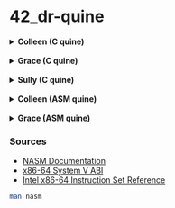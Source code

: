 # 42_dr-quine

<details>
<summary><strong>Colleen (C quine)</strong></summary>

Colleen prints its own source code (a "quine") while satisfying the subject rules:
- A main function.
- Two different comments (one inside main, one outside).
- Another function that is called.

### How it works

- The entire source is stored in a string variable `s`.
- That string is used as a printf format string with positional specifiers so we can:
  - Insert newlines, tabs, and quotes without escaping them in the big string.
  - Insert the string `s` itself (self-reproduction).
```c
printf(s, 10, 9, 34, s);
```
Mapping of positional specifiers:
- `%1$c` → 10 → newline (`'\n'`)
- `%2$c` → 9 → tab (`'\t'`)
- `%3$c` → 34 → double quote (`'"'`)
- `%4$s` → `s` → the full format string (source)

### File structure and requirements

- Outside comment:
  ```
  /*
      Don't panic!
  */
  ```
- Inside comment:
  ```c
  // 42 is the answer to life, the universe, and everything.
  ```
- Extra function - a tiny printf wrapper:
  ```c
  void print_quine(char *s)
  {
      printf(s, 10, 9, 34, s);
  }
  ```

### Build and verify

```bash
make Colleen
./Colleen > tmp_Colleen
diff -q Colleen.c tmp_Colleen && echo $?    # quiet mode: only reports if files differ
diff -u Colleen.c tmp_Colleen               # unified format: shows line-by-line differences with context
```

`cat -A Colleen.c && cat -A tmp_Colleen` shows all characters including non-printables:
- `$` at line ends (shows LF)
- `^I` for tabs
- `^M` for carriage return (CRLF)

</details>

<br>

<details>
<summary><strong>Grace (C quine)</strong></summary>

Grace writes its own source code to a file `Grace_kid.c` while satisfying the subject rules:
- No functions declared (main is generated via macro expansion).
- Exactly three `#define` directives.
- One comment.

### How it works

Grace uses C preprocessor macros to:
1. Define the output filename
2. Define a macro that expands into the entire `main()` function
3. Define the source code as a format string
4. Invoke the macro to generate and execute `main()`

```c
#define OUTPUT_FILE "Grace_kid.c"
#define QUINE(src) int main(void) {FILE *f = fopen(OUTPUT_FILE, "w"); if(f) {fprintf(f, src, 10, 34, 9, src); fclose(f);} return (0);}
#define SOURCE "...entire source as format string..."
QUINE(SOURCE)  // expands to main() and executes
```

The `fprintf` call inside the macro:
```c
fprintf(f, src, 10, 34, 9, src);
```

Mapping of positional specifiers:
- `%1$c` → 10 → newline (`'\n'`)
- `%2$c` → 34 → double quote (`'"'`)
- `%3$c` → 9 → tab (`'\t'`)
- `%4$s` → `src` → the full format string (source)

### File structure and requirements

- Three defines:
  1. `OUTPUT_FILE` - the target filename
  2. `QUINE(src)` - macro that expands to `main()` function
  3. `SOURCE` - the entire source code as a format string

- One comment:
  ```c
  /*
      Don't panic!
  */
  ```

- No declared functions (main is created via macro expansion)

### Build and verify

```bash
make Grace
./Grace
diff -q Grace.c Grace_kid.c && echo $?  # quiet mode: only reports if files differ
diff -u Grace.c Grace_kid.c             # unified format: shows line-by-line differences with context
```

`cat -A Colleen.c && cat -A tmp_Colleen` shows all characters including non-printables:
- `$` at line ends (shows LF)
- `^I` for tabs
- `^M` for carriage return (CRLF)

</details>

<br>

<details>
<summary><strong>Sully (C quine)</strong></summary>

Sully repeatedly writes, compiles, and optionally runs copies of itself with a decreasing counter. It starts at 5 and stops after producing Sully_0 (13 files total: 1 original binary + 5 sources + 5 binaries + the original source).

### What the program does

- Initializes a counter `i = 5`.
- Immediately decrements: `i--` so the first child is `Sully_4`.
- Stops if `i < 0` (prevents generating `Sully_-1`).
- Writes a new C file named `Sully_<i>.c` containing:
  - The full program as a single printf-format string.
  - The current value of `i` embedded inside that string.
  - The same logic (decrement, stop checks, compile, optional run).
- Compiles that file to an executable named `Sully_<i>`.
- Runs the new executable only if `i > 0` (so `Sully_0` is compiled but not executed).

Execution chain:
```
./Sully  →  Sully_4.c → ./Sully_4 → Sully_3.c → ./Sully_3 → … → Sully_0.c (stop)
```

#### Why 13 files (and no Sully_5)?
This matches the subject’s example: running `ls -al | grep Sully | wc -l` after execution outputs `13`.

- We decrement before writing the first clone, so the highest child index is 4.
- The code never reaches the execution of `Sully_0` thanks to the early guard of `if (i < 0) return (0);`
- Files created:
  - Source: Sully_4.c, Sully_3.c, Sully_2.c, Sully_1.c, Sully_0.c
  - Binaries: Sully_4, Sully_3, Sully_2, Sully_1, Sully_0
  - Originals: Sully.c and Sully (the first binary)

### Core of the implementation

- The entire program is stored in a single format string `s`. We print that string into a new file with positional format specifiers.
- The write step:
  ```c
  fprintf(f, s, 10, 34, s, i, 9);
  ```
  Mapping of positional placeholders inside `s`:
  - `%1$c` → 10 → newline `'\n'`
  - `%2$c` → 34 → double quote `'"'`
  - `%3$s` → `s` → the full format string (source)
  - `%4$d` → `i` → the current counter
  - `%5$c` → 9 → tab `'\t'`

- The stop and run checks:
  ```c
  i--;
  if (i < 0) return (0);     // do not generate/compile when i == -1
  ...
  if (i > 0) {               // do not run Sully_0
      system(run_cmd);
  }
  ```

- The compile and run steps:
  ```c
  // Compile with strict warnings
  sprintf(compile_cmd, "cc -Wall -Wextra -Werror -o %s %s", new_exec, new_src_file);
  system(compile_cmd);

  // Execute only when i > 0
  sprintf(run_cmd, "./%s", new_exec);
  system(run_cmd);
  ```

- A comment “Don’t panic!” is included both in the original file and reproduced in all generated files.

### Build and verify

- Build and run:
  ```bash
  make Sully
  ./Sully
  ```

- Count outputs (expect 13):
  ```bash
  ls -1 | grep Sully | wc -l
  ```

- Minimal difference check (counter only):
  ```bash
  diff Sully.c Sully_0.c
  # Expected first change: "int i = 5;"  →  "int i = 0;"
  ```

- Detailed context diff:
  ```bash
  diff -u Sully.c Sully_0.c
  ```
</details>

<br>

<details>
<summary><strong>Colleen (ASM quine)</strong></summary>

This Colleen is a quine written in x86-64 assembly for Linux.

### What is assembly?

Assembly language is the lowest-level programming language (above raw machine code). Instead of high-level constructs like functions and loops, one works directly with:
- **Registers**: CPU storage locations, e.g. rax, rdi, rsi
- **Instructions**: Basic operations, e.g. mov, lea, call, ret
- **Sections**: Memory regions, e.g. .data for variables, .text for code

### Architecture overview

**x86-64 Linux calling convention:**
When calling a function like `printf`, arguments are passed in specific registers:
1. `rdi` = 1st argument
2. `rsi` = 2nd argument
3. `rdx` = 3rd argument
4. `rcx` = 4th argument
5. `r8` = 5th argument
6. `r9` = 6th argument
7. Stack for 7+ arguments

Also:
- `rax` = return value (and must be 0 for variadic functions like printf to indicate no floating-point args)
- Stack must be 16-byte aligned before `call`:
  - The stack pointer (`rsp`) must point to a memory address divisible by 16 - required by the x86-64 ABI for performance and compatibility
  - Some CPU instructions (SSE/AVX) crash if the stack isn't aligned
  - When the `call` function is called, the return address (8 bytes) is pushed, so if `rsp` was aligned before `call`, it becomes misaligned inside the function
  - The `enter` instruction accounts for this automatically

### How Colleen works

#### 1. Data section - the format string
```asm
section .data
code_str db "...", 0
```
- `db` "define bytes", i.e. stores a string, which contains the entire program as a printf format string, in memory
- `, 0` null terminator  as C strings must end with 0

#### 2. Code structure
```asm
section .text

print_quine:
    
main:
    call print_quine  ; main just calls print_quine
    ret
```
- Two functions: `main` (entry point) and `print_quine` (does the work)
- Separating them satisfies the "must have a function" requirement from the subject

#### 3. The print_quine function breakdown

**Setup:**
```asm
xor rax, rax        ; Set rax = 0 (tells printf: 0 floating-point args)
enter 0, 0          ; Create stack frame (like function prologue)
```

**Load arguments for printf:**
```asm
lea rdi, [rel code_str]    ; rdi = address of format string (1st arg)
mov rsi, 10                ; rsi = 10 = newline '\n' (2nd arg, %1$c)
mov rdx, 34                ; rdx = 34 = quote '"' (3rd arg, %2$c)
lea rcx, [rel code_str]    ; rcx = format string again (4th arg, %3$s)
mov r8, 9                  ; r8 = 9 = tab '\t' (5th arg, %4$c)
```

**Call printf and return:**
```asm
call printf        ; Execute printf(code_str, 10, 34, code_str, 9)
leave              ; Destroy stack frame
ret                ; Return to caller
```

#### 4. Understanding the format string

The format string uses **positional parameters**:
- `%1$c` = print argument 1 as a character (newline)
- `%2$c` = print argument 2 as a character (quote)
- `%3$s` = print argument 3 as a string (the format string itself)
- `%4$c` = print argument 4 as a character (tab)

Example snippet from the format string:
```
"; Don't panic!%1$c%1$c"
```
Becomes:
```
; Don't panic!
↵  (two newlines)
```

**Why `lea` and not `mov`?**
- `mov rdi, code_str` would try to load the **value** at code_str
- `lea rdi, [rel code_str]` loads the **address** (what printf needs)
- `[rel ...]` makes it position-independent (works regardless of where the binary is loaded in memory)

#### 5. The GNU-stack section
```asm
section .note.GNU-stack noalloc noexec nowrite progbits
```
- Tells the linker: "this program doesn't need an executable stack"
- Modern security feature  which prevents stack-based exploits
- Must be included in both the source AND the format string (for quine reproduction)
- `noexec` = stack is not executable

### Comments in assembly

```asm
; This is a comment
```
- Assembly comments start with `;`
- The subject requires one comment outside a function - before `section .text`
- And one comment inside a function - inside `print_quine`

### Build and verify

**Assemble:**
```bash
nasm -f elf64 Colleen.s -o Colleen.o
```
- `nasm` is the Netwide Assembler
- `-f elf64` specifies the output format, i.e. Linux 64-bit ELF
- Produces an object file - not yet executable

**Link:**
```bash
gcc -no-pie Colleen.o -o Colleen
```
- `gcc` links the object file with the C standard library (for printf)
- `-no-pie` = disable Position Independent Executable (required for our code style)

**Run and verify:**
```bash
./Colleen > tmp_Colleen
diff Colleen.s tmp_Colleen
```

### Other notes

- `printf` can modify certain registers - always set `rax = 0` before calling printf
- The `enter`/`leave` pair manages the stack frame
- In assembly, entry points  must be explicitly declares with `global`

</details>

<br>

<details>
<summary><strong>Grace (ASM quine)</strong></summary>

### How it works

Grace uses assembly macros and file operations to:
1. Define constants (NEWLINE, QUOTE, TAB) as macros
2. Open a file for writing
3. Use `fprintf` to write the entire source code with positional format specifiers
4. Close the file

```asm
%define NEWLINE 10
%define QUOTE 34
%define TAB 9
```

The `fprintf` call:
```asm
mov rdx, NEWLINE
mov rcx, NEWLINE
mov r8,  QUOTE
mov r9,  TAB
mov rax, TAB
push rax
lea rax, [rel fmt]
push rax
mov rax, QUOTE
push rax
xor rax, rax
call fprintf
```

### Detailed Code Breakdown

#### Macros and Declarations
```asm
; Don't panic!
%define NEWLINE 10
%define QUOTE 34
%define TAB 9
```
- The single comment required by the subject.
- Three macros defining ASCII values for special characters.

```asm
global main
extern fopen
extern fprintf
extern fclose
```
- `global main`: Declares the entry point of the program.
- `extern` declarations: Links to C standard library functions for file operations.

#### Data Section
```asm
section .data
filename db "Grace_kid.s", 0
mode db "w", 0
```
- `filename`: String containing the output file name, null-terminated.
- `mode`: String specifying write mode for `fopen`, null-terminated.

```asm
fmt db "; ...", 0
```
- `fmt`: Format string containing the entire source code with positional specifiers.

Mapping of positional specifiers:
- `%1$c` → NEWLINE (10) → newline character
- `%2$d` → NEWLINE (10) → decimal value for macro definition
- `%3$d` → QUOTE (34) → decimal value for macro definition
- `%4$d` → TAB (9) → decimal value for macro definition
- `%5$c` → QUOTE (34) → quote character for strings
- `%6$s` → fmt itself → the full format string (quine reproduction)
- `%7$c` → TAB (9) → tab character for indentation

#### Text Section - Main Function

```asm
section .text
main:
    xor rax, rax
    enter 0, 0
```
- `xor rax, rax`: Clears `rax` to 0 (required for variadic functions like `fprintf`).
- `enter 0, 0`: Creates a stack frame (function prologue).


```asm
    lea rdi, [rel filename]
    lea rsi, [rel mode]
    call fopen
```
- `lea rdi, [rel filename]`: Loads address of filename into `rdi` (1st argument).
- `lea rsi, [rel mode]`: Loads address of mode into `rsi` (2nd argument).
- `call fopen`: Opens the file, returns file pointer in `rax`.


```asm
    test rax, rax
    jz .end
```
- `test rax, rax`: Checks if file pointer is NULL (file open failed).
- `jz .end`: Jump to end if file opening failed.


```asm
    mov r12, rax
```
- Saves the file pointer in `r12` (callee-saved register).


```asm
    mov rdi, r12
    lea rsi, [rel fmt]
```
- `mov rdi, r12`: File pointer as 1st argument for `fprintf`.
- `lea rsi, [rel fmt]`: Format string address as 2nd argument.


```asm
    mov rdx, NEWLINE
    mov rcx, NEWLINE
    mov r8,  QUOTE
    mov r9,  TAB
```
- Loads arguments 3-6 into registers according to x86-64 calling convention:
  - `rdx` = 3rd arg = NEWLINE (for %1$c)
  - `rcx` = 4th arg = NEWLINE (for %2$d)
  - `r8` = 5th arg = QUOTE (for %3$d and %5$c)
  - `r9` = 6th arg = TAB (for %4$d)


```asm
    mov rax, TAB
    push rax
    lea rax, [rel fmt]
    push rax
    mov rax, QUOTE
    push rax
```
- Arguments 7+ go on the stack (in reverse order):
  - Push TAB (for %7$c)
  - Push address of fmt (for %6$s - the quine part)
  - Push QUOTE (additional for %5$c)


```asm
    xor rax, rax
    call fprintf
```
- `xor rax, rax`: Set `rax` to 0 (no floating-point arguments).
- `call fprintf`: Write the formatted string to the file.


```asm
    add rsp, 24
```
- Clean up the stack: 3 pushes × 8 bytes = 24 bytes.


```asm
    mov rdi, r12
    call fclose
```
- `mov rdi, r12`: File pointer as argument.
- `call fclose`: Close the file.


```asm
.end:
    xor rax, rax
    leave
    ret
```
- `.end`: Label for error exit or normal completion.
- `xor rax, rax`: Set return value to 0 (success).
- `leave`: Tear down stack frame.
- `ret`: Return from main.


```asm
section .note.GNU-stack noalloc noexec nowrite progbits
```
- Security feature indicating the stack should not be executable.


### Build and verify

**Assemble:**
```bash
nasm -f elf64 Grace.s -o Grace.o
```
- `nasm`: Netwide Assembler
- `-f elf64`: Linux 64-bit ELF output format
- Produces an object file

**Link:**
```bash
gcc -no-pie Grace.o -o Grace
```
- Links with C standard library (for fopen, fprintf, fclose)
- `-no-pie`: Disable Position Independent Executable

**Run and verify:**
```bash
./Grace
diff -q Grace.s Grace_kid.s && echo $?
diff -u Grace.s Grace_kid.s
```

</details>

### Sources

- [NASM Documentation](https://nasm.us/doc/)
- [x86-64 System V ABI](https://refspecs.linuxfoundation.org/elf/x86_64-abi-0.99.pdf)
- [Intel x86-64 Instruction Set Reference](https://www.intel.com/content/www/us/en/developer/articles/technical/intel-sdm.html)

```bash
man nasm
```
